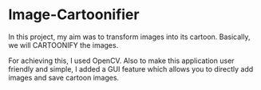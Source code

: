 # Image-Cartoonifier

In this project, my aim was to transform images into its cartoon. Basically, we will CARTOONIFY the images.

For achieving this, I used OpenCV. 
Also to make this application user friendly and simple, I added a GUI feature which allows you to directly add images and save cartoon images.
